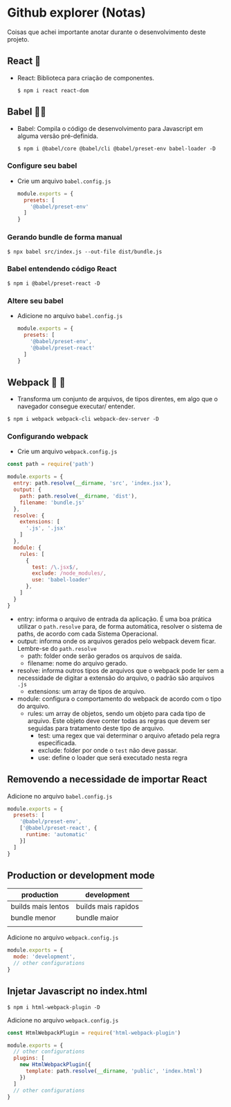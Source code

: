 # Github explorer (Notas)
Coisas que achei importante anotar durante o desenvolvimento deste projeto.

## React 🤤 
- React: Biblioteca para criação de componentes.
  ```shell
  $ npm i react react-dom
  ```

## Babel 💪🏾
- Babel: Compila o código de desenvolvimento para Javascript em alguma versão
  pré-definida.
  ```shell
  $ npm i @babel/core @babel/cli @babel/preset-env babel-loader -D
  ```
### Configure seu babel
- Crie um arquivo `babel.config.js`
  ```js
  module.exports = {
    presets: [
      '@babel/preset-env'
    ]
  }
  ```
### Gerando bundle de forma manual
```shell
$ npx babel src/index.js --out-file dist/bundle.js
```
### Babel entendendo código React
```shell
$ npm i @babel/preset-react -D
```
### Altere seu babel
- Adicione no arquivo `babel.config.js`
  ```js
  module.exports = {
    presets: [
      '@babel/preset-env',
      '@babel/preset-react'
    ]
  }
  ```

## Webpack 🤢 🤮
- Transforma um conjunto de arquivos, de tipos direntes, em algo que o navegador consegue executar/ entender.
```shell
$ npm i webpack webpack-cli webpack-dev-server -D
```

### Configurando webpack
- Crie um arquivo `webpack.config.js`
```js
const path = require('path')

module.exports = {
  entry: path.resolve(__dirname, 'src', 'index.jsx'),
  output: {
    path: path.resolve(__dirname, 'dist'),
    filename: 'bundle.js'
  },
  resolve: {
    extensions: [
      '.js', '.jsx'
    ]
  },
  module: {
    rules: [
      {
        test: /\.jsx$/,
        exclude: /node_modules/,
        use: 'babel-loader'
      },
    ]
  }
}
```
  - entry: informa o arquivo de entrada da aplicação. É uma boa prática utilizar o `path.resolve` para, de forma automática, resolver o sistema de paths, de acordo com cada Sistema Operacional.
  - output: informa onde os arquivos gerados pelo webpack devem ficar. Lembre-se do `path.resolve`
    - path: folder onde serão gerados os arquivos de saída.
    - filename: nome do arquivo gerado.
  - resolve: informa outros tipos de arquivos que o webpack pode ler sem a necessidade de digitar a extensão do arquivo, o padrão são arquivos `.js`
    - extensions: um array de tipos de arquivo.
  - module: configura o comportamento do webpack de acordo com o tipo do arquivo.
    - rules: um array de objetos, sendo um objeto para cada tipo de arquivo. Este objeto deve conter todas as regras que devem ser seguidas para tratamento deste tipo de arquivo.
      - test: uma regex que vai determinar o arquivo afetado pela regra especificada.
      - exclude: folder por onde o `test` não deve passar.
      - use: define o loader que será executado nesta regra
    
## Removendo a necessidade de importar React
Adicione no arquivo `babel.config.js`
```js
module.exports = {
  presets: [
    '@babel/preset-env',
    ['@babel/preset-react', {
      runtime: 'automatic'
    }]
  ]
}
```

## Production or development mode
| production         | development         |
|--------------------|---------------------|
| builds mais lentos | builds mais rapidos |
| bundle menor       | bundle maior        |
|                    |                     |

Adicione no arquivo `webpack.config.js`
```js
module.exports = {
  mode: 'development',
  // other configurations
}
```

## Injetar Javascript no index.html
```shell
$ npm i html-webpack-plugin -D
```

Adicione no arquivo `webpack.config.js`
```js
const HtmlWebpackPlugin = require('html-webpack-plugin')

module.exports = {
  // other configurations
  plugins: [
    new HtmlWebpackPlugin({
      template: path.resolve(__dirname, 'public', 'index.html')
    })
  ]
  // other configurations
}
```